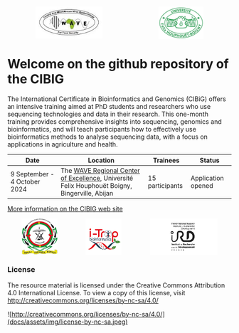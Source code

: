 <div style="display:flex"> 
<img src="docs/assets/img/logo_wave2.jpeg" style="display: block; margin: 0 auto; width: 30%; height: 30%;">
<img src="docs/assets/img/logo_uboigny.jpeg" style="display: block; margin: 0 auto; width: 20%; height: 20%;">
</div> 

# Welcome on the github repository of the CIBIG

The International Certificate in Bioinformatics and Genomics (CIBiG)  offers an intensive training aimed at PhD students and researchers who use sequencing technologies and data in their research. This one-month training  provides comprehensive insights into sequencing, genomics and bioinformatics, and will teach participants how to effectively use bioinformatics methods to analyse sequencing data, with a focus on applications in agriculture and health.

| Date | Location | Trainees | Status | 
|---------|---------|---------|---------|
| 9 September - 4 October 2024 | The <a href="https://wave-center.org/" target_blank>WAVE Regional Center of Excellence</a>, Université Felix Houphouët Boigny, Bingerville, Abijan | 15 participants | Application opened |

[More information on the CIBIG web site](https://wave-centre.github.io/cibig/)

<div style="display:flex"> 
<img src="docs/assets/img/logo_ujkz.jpeg" style="display: block; margin: 0 auto; width: 16%;">
<img src="docs/assets/img/logo_itrop.png" style="display: block; margin: 0 auto; width: 16%; ">
<img src="docs/assets/img/logo-ird-grey.jpg" style="display: block; margin: 0 auto; width: 30%;">
</div> 

### License

The resource material is licensed under the Creative Commons Attribution 4.0 International License. To view a copy of this license, visit http://creativecommons.org/licenses/by-nc-sa/4.0/

![http://creativecommons.org/licenses/by-nc-sa/4.0/](docs/assets/img/license-by-nc-sa.jpeg)
